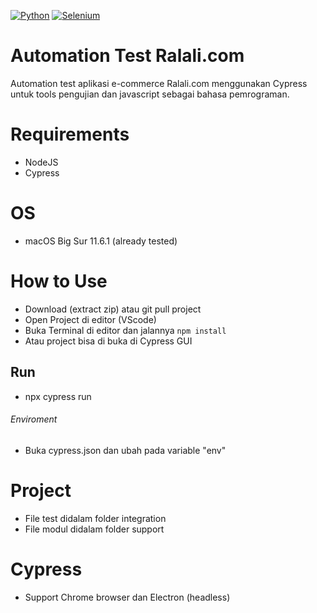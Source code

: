 [![Python](https://img.shields.io/badge/Cypress-3.1.5-green.svg)](https://www.cypress.io/)
[![Selenium](https://img.shields.io/badge/JavaScript-yellow.svg)](https://www.javascript.com/)

# Automation Test Ralali.com
Automation test aplikasi e-commerce Ralali.com menggunakan Cypress untuk tools pengujian dan javascript sebagai bahasa pemrograman.

# Requirements
- NodeJS
- Cypress

# OS
- macOS Big Sur 11.6.1 (already tested)

# How to Use
- Download (extract zip) atau git pull project
- Open Project di editor (VScode)
- Buka Terminal di editor dan jalannya `npm install`
- Atau project bisa di buka di Cypress GUI

## Run
- npx cypress run

###### Enviroment
- Buka cypress.json dan ubah pada variable "env"

# Project
- File test didalam folder integration
- File modul didalam folder support

# Cypress
- Support Chrome browser dan Electron (headless)
